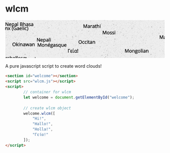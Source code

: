 # wlcm

<img src="wlcm.jpg" alt="wlcm image">

A pure javascript script to create word clouds!


```html
<section id="welcome"></section>
<script src="wlcm.js"></script>
<script>
		// container for wlcm
		let welcome = document.getElementById("welcome");

		// create wlcm object
		welcome.wlcm([
			"Hi!",
			"Hallo!",
			"Holla!",
			"Γεία!"
		]);
</script>
```